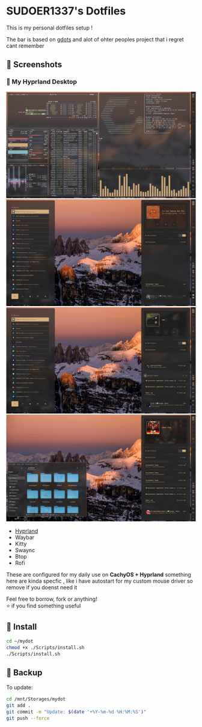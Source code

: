# SUDOER1337's Dotfiles

This is my personal dotfiles setup !

The bar is based on [gdots](https://github.com/niksingh710/gdots)
and alot of ohter peoples project that i regret cant remember

## 󰋩 Screenshots

### 🔶 My Hyprland Desktop
![Screenshot1](Screenshots/Image1.png)
![Screenshot2](Screenshots/Image2.png)
![Screenshot3](Screenshots/Image3.png)
![Screenshot4](Screenshots/Image4.png)

-  [Hyprland](https://github.com/hyprwm/Hyprland)
-  Waybar
-  Kitty
-  Swaync
-  Btop
-  Rofi



These are configured for my daily use on **CachyOS + Hyprland**
something here are kinda specfic , like i have autostart for my custom mouse driver so remove if you doenst need it

Feel free to borrow, fork or anything!  
 ⭐ if you find something useful

##  Install

```bash
cd ~/mydot
chmod +x ./Scripts/install.sh
./Scripts/install.sh 
``````
## 󰆓 Backup

To update:

```bash
cd /mnt/Storages/mydot
git add .
git commit -m "Update: $(date '+%Y-%m-%d %H:%M:%S')"
git push --force
